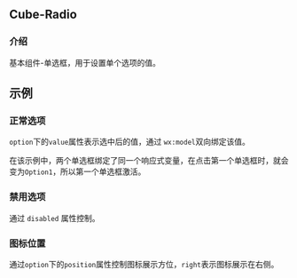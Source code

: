 ## Cube-Radio

<card>

### 介绍

基本组件-单选框，用于设置单个选项的值。

</card>

## 示例

<card>

### 正常选项

`option`下的`value`属性表示选中后的值，通过 `wx:model`双向绑定该值。

在该示例中，两个单选框绑定了同一个响应式变量，在点击第一个单选框时，就会变为`Option1`，所以第一个单选框激活。

<!-- @example: radio -> template -->

<!-- @example: radio -> script -->

</card>

<card>

### 禁用选项

通过 `disabled` 属性控制。
<!-- @example: radio-disabled -> template -->

<!-- @example: radio-disabled -> script -->

</card>

<card>

### 图标位置

通过`option`下的`position`属性控制图标展示方位，`right`表示图标展示在右侧。
<!-- @example: radio-ui-right -> template -->

<!-- @example: radio-ui-right -> script -->

</card>

